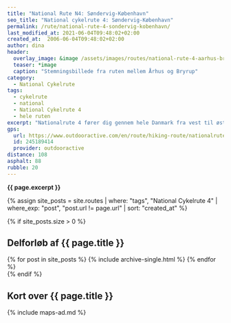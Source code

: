 ```yaml
---
title: "National Rute N4: Søndervig-København"
seo_title: "National cykelrute 4: Søndervig-København"
permalink: /rute/national-rute-4-sondervig-kobenhavn/
last_modified_at: 2021-06-04T09:48:02+02:00
created_at:  2006-06-04T09:48:02+02:00
author: dina
header:
  overlay_image: &image /assets/images/routes/national-rute-4-aarhus-bryrup.jpg
  teaser: *image
  caption: "Stemningsbillede fra ruten mellem Århus og Bryrup"
category:
  - National Cykelrute
tags:
  - cykelrute
  - national
  - National Cykelrute 4
  - hele ruten
excerpt: "Nationalrute 4 fører dig gennem hele Danmark fra vest til øst. Du starter i det flade vestlige Jylland, cykler over Midtjyllands højland, Danmarks største sø og skovområde, og ender i København. Landskabet langs cykelruten er meget afvekslende, så du skal vælge en cykel og nogle dæk, der kan få dig komfortabelt gennem skove, forbi søer, op og ned ad bakker og markveje."
gps:
  url: https://www.outdooractive.com/en/route/hiking-route/nationalrute-4-sondervig-til-kobenhavn/245189414/
  id: 245189414
  provider: outdooractive
distance: 108
asphalt: 88
rubble: 20
---
```


**{{ page.excerpt }}**

{% assign site_posts = site.routes | where: "tags", "National Cykelrute 4" | where_exp: "post", "post.url != page.url" | sort: "created_at" %}

{% if site_posts.size > 0 %}

## Delforløb af {{ page.title }}

<div class="feature__wrapper">
  {% for post in site_posts %}
    {% include archive-single.html %}
  {% endfor %}
</div>
{% endif %}

## Kort over {{ page.title }}

{% include maps-ad.md %}
